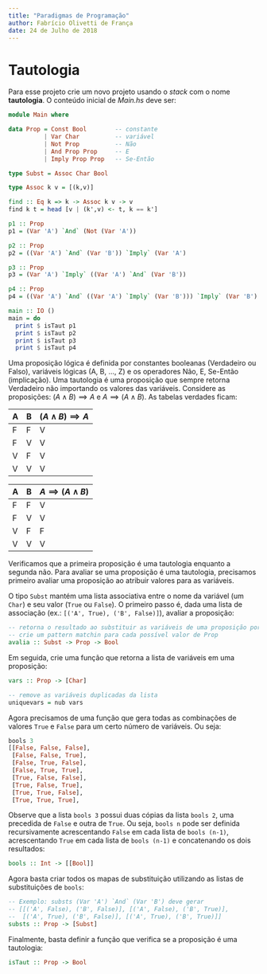 ```yaml
---
title: "Paradigmas de Programação"
author: Fabrício Olivetti de França
date: 24 de Julho de 2018
---
```


# Tautologia

Para esse projeto crie um novo projeto usando o *stack* com o nome **tautologia**. O conteúdo inicial de *Main.hs* deve ser:



```haskell
module Main where

data Prop = Const Bool        -- constante
          | Var Char          -- variável
          | Not Prop          -- Não
          | And Prop Prop     -- E
          | Imply Prop Prop   -- Se-Então

type Subst = Assoc Char Bool

type Assoc k v = [(k,v)]

find :: Eq k => k -> Assoc k v -> v
find k t = head [v | (k',v) <- t, k == k']

p1 :: Prop
p1 = (Var 'A') `And` (Not (Var 'A'))

p2 :: Prop
p2 = ((Var 'A') `And` (Var 'B')) `Imply` (Var 'A')

p3 :: Prop
p3 = (Var 'A') `Imply` ((Var 'A') `And` (Var 'B'))

p4 :: Prop
p4 = ((Var 'A') `And` ((Var 'A') `Imply` (Var 'B'))) `Imply` (Var 'B')

main :: IO ()
main = do
  print $ isTaut p1
  print $ isTaut p2
  print $ isTaut p3
  print $ isTaut p4 
```

Uma proposição lógica é definida por constantes booleanas (Verdadeiro ou Falso), variáveis lógicas (A, B, ..., Z) e os operadores Não, E, Se-Então (implicação). Uma tautologia é uma proposição que sempre retorna Verdadeiro não importando os valores das variáveis. Considere as proposições: $(A \wedge B) \implies A$ e $A \implies (A \wedge B)$. As tabelas verdades ficam:

|A|B|$(A \wedge B) \implies A$|
|--|--|--|
|F|F|V|
|F|V|V|
|V|F|V|
|V|V|V|

|A|B|$A \implies (A \wedge B)$|
|--|--|--|
|F|F|V|
|F|V|V|
|V|F|F|
|V|V|V|

Verificamos que a primeira proposição é uma tautologia enquanto a segunda não. Para avaliar se uma proposição é uma tautologia, precisamos primeiro avaliar uma proposição ao atribuir valores para as variáveis.

O tipo `Subst` mantém uma lista associativa entre o nome da variável (um `Char`) e seu valor (`True` ou `False`). O primeiro passo é, dada uma lista de associação (ex.: `[('A', True), ('B', False)]`), avaliar a proposição:

```haskell
-- retorna o resultado ao substituir as variáveis de uma proposição por valores booleanos.
-- crie um pattern matchin para cada possível valor de Prop
avalia :: Subst -> Prop -> Bool
```

Em seguida, crie uma função que retorna a lista de variáveis em uma proposição:

```haskell
vars :: Prop -> [Char]

-- remove as variáveis duplicadas da lista
uniquevars = nub vars
```

Agora precisamos de uma função que gera todas as combinações de valores `True` e `False` para um certo número de variáveis. Ou seja:

```haskell
bools 3
[[False, False, False],
 [False, False, True],
 [False, True, False],
 [False, True, True],
 [True, False, False],
 [True, False, True], 
 [True, True, False],
 [True, True, True],  
```

Observe que a lista `bools 3` possui duas cópias da lista `bools 2`, uma precedida de `False` e outra de `True`. Ou seja, `bools n` pode ser definida recursivamente acrescentando `False` em cada lista de `bools (n-1)`, acrescentando `True` em cada lista de `bools (n-1)` e concatenando os dois resultados:

```haskell
bools :: Int -> [[Bool]]
```

Agora basta criar todos os mapas de substituição utilizando as listas de substituições de `bools`:

```haskell
-- Exemplo: substs (Var 'A') `And` (Var 'B') deve gerar
-- [[('A', False), ('B', False)], [('A', False), ('B', True)],
--  [('A', True), ('B', False)], [('A', True), ('B', True)]]
substs :: Prop -> [Subst]
```

Finalmente, basta definir a função que verifica se a proposição é uma tautologia:

```haskell
isTaut :: Prop -> Bool
```
